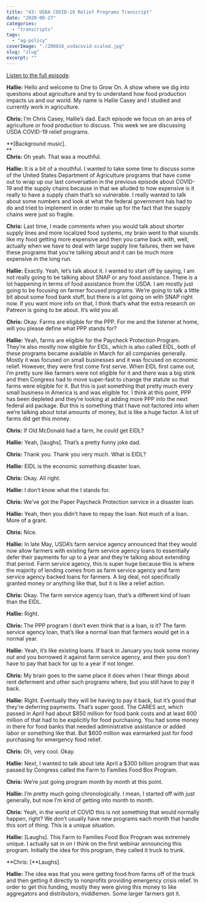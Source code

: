 ```yaml
---
title: "43: USDA COVID-19 Relief Programs Transcript"
date: "2020-08-27"
categories: 
  - "transcripts"
tags: 
  - "ag-policy"
coverImage: "./200816_usdacovid-scaled.jpg"
slug: "slug"
excerpt: ""
---
```


[Listen to the full episode](https://www.onetogrowonpod.com/43-usda-covid-19-relief-programs/).

**Hallie:** Hello and welcome to One to Grow On. A show where we dig into questions about agriculture and try to understand how food production impacts us and our world. My name is Hallie Casey and I studied and currently work in agriculture.  
  
**Chris:** I’m Chris Casey, Hallie’s dad. Each episode we focus on an area of agriculture or food production to discuss. This week we are discussing USDA COVID-19 relief programs.  
  
**\[Background music\].  
**  
**Chris:** Oh yeah. That was a mouthful.  
  
**Hallie:** It is a bit of a mouthful. I wanted to take some time to discuss some of the United States Department of Agriculture programs that have come out to wrap up our last conversation in the previous episode about COVID-19 and the supply chains because in that we alluded to how expensive is it really to have a supply chain that’s so vulnerable. I really wanted to talk about some numbers and look at what the federal government has had to do and tried to implement in order to make up for the fact that the supply chains were just so fragile.  
  
**Chris:** Last time, I made comments when you would talk about shorter supply lines and more localized food systems, my brain went to that sounds like my food getting more expensive and then you came back with, well, actually when we have to deal with large supply line failures, then we have these programs that you’re talking about and it can be much more expensive in the long run.  
  
**Hallie:** Exactly. Yeah, let’s talk about it. I wanted to start off by saying, I am not really going to be talking about SNAP or any food assistance. There is a lot happening in terms of food assistance from the USDA. I am mostly just going to be focusing on farmer focused programs. We’re going to talk a little bit about some food bank stuff, but there is a lot going on with SNAP right now. If you want more info on that, I think that’s what the extra research on Patreon is going to be about. It’s wild you all.  
  
**Chris:** Okay. Farms are eligible for the PPP. For me and the listener at home, will you please define what PPP stands for?  
  
**Hallie:** Yeah, farms are eligible for the Paycheck Protection Program. They’re also mostly now eligible for EIDL, which is also called EIDL, both of these programs became available in March for all companies generally. Mostly it was focused on small businesses and it was focused on economic relief. However, they were first come first serve. When EIDL first came out, I’m pretty sure like farmers were not eligible for it and there was a big stink and then Congress had to move super-fast to change the statute so that farms were eligible for it. But this is just something that pretty much every small business in America is and was eligible for. I think at this point, PPP has been depleted and they’re looking at adding more PPP into the next federal aid package. But this is something that I have not factored into when we’re talking about total amounts of money, but is like a huge factor. A lot of farms did get this money.  
  
**Chris:** If Old McDonald had a farm, he could get EIDL?  
  
**Hallie:** Yeah, \[laughs\]. That’s a pretty funny joke dad.  
  
**Chris:** Thank you. Thank you very much. What is EIDL?  
  
**Hallie:** EIDL is the economic something disaster loan.  
  
**Chris:** Okay. All right.  
  
**Hallie:** I don’t know what the I stands for.  
  
**Chris:** We’ve got the Paper Paycheck Protection service in a disaster loan.  
  
**Hallie:** Yeah, then you didn’t have to repay the loan. Not much of a loan. More of a grant.  
  
**Chris:** Nice.  
  
**Hallie:** In late May, USDA’s farm service agency announced that they would now allow farmers with existing farm service agency loans to essentially defer their payments for up to a year and they’re talking about extending that period. Farm service agency, this is super huge because this is where the majority of lending comes from as farm service agency and farm service agency backed loans for farmers. A big deal, not specifically granted money or anything like that, but it is like a relief action.  
  
**Chris:** Okay. The farm service agency loan, that’s a different kind of loan than the EIDL.  
  
**Hallie:** Right.  
  
**Chris:** The PPP program I don’t even think that is a loan, is it? The farm service agency loan, that’s like a normal loan that farmers would get in a normal year.  
  
**Hallie:** Yeah, it’s like existing loans. If back in January you took some money out and you borrowed it against farm service agency, and then you don’t have to pay that back for up to a year if not longer.  
  
**Chris:** My brain goes to the same place it does when I hear things about rent deferment and other such programs where, but you still have to pay it back.  
  
**Hallie:** Right. Eventually they will be having to pay it back, but it’s good that they’re deferring payments. That’s super good. The CARES act, which passed in April had about $850 million for food bank costs and at least 600 million of that had to be explicitly for food purchasing. You had some money in there for food banks that needed administrative assistance or added labor or something like that. But $600 million was earmarked just for food purchasing for emergency food relief.  
  
**Chris:** Oh, very cool. Okay.  
  
**Hallie:** Next, I wanted to talk about late April a $300 billion program that was passed by Congress called the Farm to Families Food Box Program.  
  
**Chris:** We’re just going program month by month at this point.  
  
**Hallie:** I’m pretty much going chronologically. I mean, I started off with just generally, but now I’m kind of getting into month to month.  
  
**Chris:** Yeah, in the world of COVID this is not something that would normally happen, right? We don’t usually have new programs each month that handle this sort of thing. This is a unique situation.  
  
**Hallie:** \[Laughs\]. This Farm to Families Food Box Program was extremely unique. I actually sat in on I think on the first webinar announcing this program. Initially the idea for this program, they called it truck to trunk.  
  
**Chris: \[**Laughs\].  
  
**Hallie:** The idea was that you were getting food from farms off of the truck and then getting it directly to nonprofits providing emergency crisis relief. In order to get this funding, mostly they were giving this money to like aggregators and distributors, middlemen. Some larger farmers got it.
